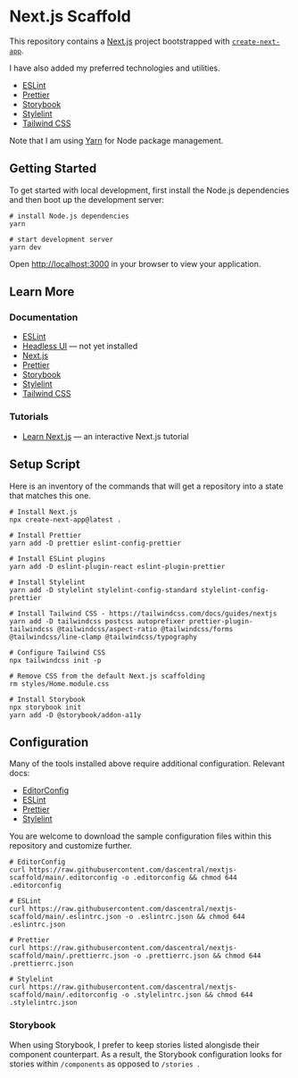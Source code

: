 # Next.js Scaffold

This repository contains a [Next.js](https://nextjs.org/) project bootstrapped with [`create-next-app`](https://github.com/vercel/next.js/tree/canary/packages/create-next-app).

I have also added my preferred technologies and utilities.

* [ESLint](https://eslint.org/)
* [Prettier](https://prettier.io/)
* [Storybook](https://storybook.js.org/)
* [Stylelint](https://stylelint.io/)
* [Tailwind CSS](https://tailwindcss.com/)

Note that I am using [Yarn](https://yarnpkg.com/) for Node package management.

## Getting Started

To get started with local development, first install the Node.js dependencies and then boot up the development server:

```shell
# install Node.js dependencies
yarn

# start development server
yarn dev
```

Open [http://localhost:3000](http://localhost:3000) in your browser to view your application.

## Learn More

### Documentation

- [ESLint](https://eslint.org/docs/latest/user-guide)
- [Headless UI](https://headlessui.dev) — not yet installed
- [Next.js](https://nextjs.org/docs)
- [Prettier](https://prettier.io/docs/en/)
- [Storybook](https://storybook.js.org/docs/react/get-started/introduction)
- [Stylelint](https://stylelint.io/user-guide)
- [Tailwind CSS](https://tailwindcss.com/docs)

### Tutorials

- [Learn Next.js](https://nextjs.org/learn) — an interactive Next.js tutorial

## Setup Script

Here is an inventory of the commands that will get a repository into a state that matches this one.

```shell
# Install Next.js
npx create-next-app@latest .

# Install Prettier
yarn add -D prettier eslint-config-prettier

# Install ESLint plugins
yarn add -D eslint-plugin-react eslint-plugin-prettier

# Install Stylelint
yarn add -D stylelint stylelint-config-standard stylelint-config-prettier

# Install Tailwind CSS - https://tailwindcss.com/docs/guides/nextjs
yarn add -D tailwindcss postcss autoprefixer prettier-plugin-tailwindcss @tailwindcss/aspect-ratio @tailwindcss/forms @tailwindcss/line-clamp @tailwindcss/typography

# Configure Tailwind CSS
npx tailwindcss init -p

# Remove CSS from the default Next.js scaffolding
rm styles/Home.module.css

# Install Storybook
npx storybook init
yarn add -D @storybook/addon-a11y
```

## Configuration

Many of the tools installed above require additional configuration. Relevant docs:

* [EditorConfig](https://editorconfig.org)
* [ESLint](https://nextjs.org/docs/basic-features/eslint)
* [Prettier](https://prettier.io/docs/en/configuration.html)
* [Stylelint](https://stylelint.io/user-guide/configure)

You are welcome to download the sample configuration files within this repository and customize further.

```shell
# EditorConfig
curl https://raw.githubusercontent.com/dascentral/nextjs-scaffold/main/.editorconfig -o .editorconfig && chmod 644 .editorconfig

# ESLint
curl https://raw.githubusercontent.com/dascentral/nextjs-scaffold/main/.eslintrc.json -o .eslintrc.json && chmod 644 .eslintrc.json

# Prettier
curl https://raw.githubusercontent.com/dascentral/nextjs-scaffold/main/.prettierrc.json -o .prettierrc.json && chmod 644 .prettierrc.json

# Stylelint
curl https://raw.githubusercontent.com/dascentral/nextjs-scaffold/main/.editorconfig -o .stylelintrc.json && chmod 644 .stylelintrc.json
```

### Storybook

When using Storybook, I prefer to keep stories listed alongisde their component counterpart. As a result, the Storybook configuration looks for stories within `/components` as opposed to `/stories `.
